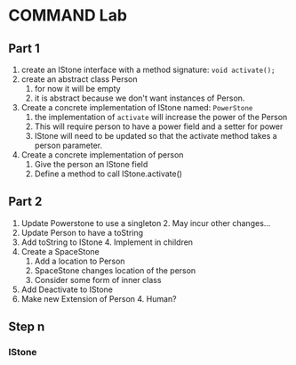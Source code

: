 # COMMAND Lab

## Part 1
1. create an IStone interface with a method signature: ```void activate();```
1. create an abstract class Person
   1. for now it will be empty
   1. it is abstract because we don't want instances of Person.
1. Create a concrete implementation of IStone named: ```PowerStone```
   1. the implementation of ```activate``` will increase the power of the Person
   1. This will require person to have a power field and a setter for power
   1. IStone will need to be updated so that the activate method takes a person parameter.
1. Create a concrete implementation of person
   1. Give the person an IStone field
   1. Define a method to call IStone.activate()

## Part 2
1. Update Powerstone to use a singleton
   2. May incur other changes...
2. Update Person to have a toString
3. Add toString to IStone
   4. Implement in children
1. Create a SpaceStone
   1. Add a location to Person
   1. SpaceStone changes location of the person
   1. Consider some form of inner class
2. Add Deactivate to IStone
3. Make new Extension of Person
   4. Human?
 ## Step n
   ### IStone
      
